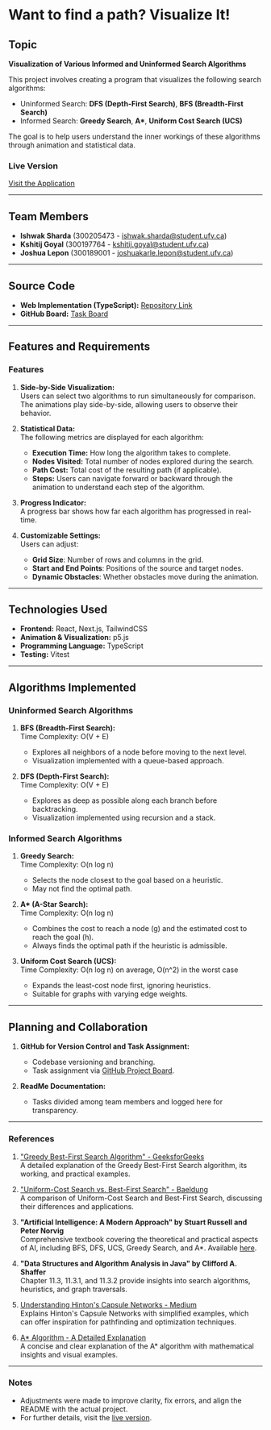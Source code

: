# Want to find a path? Visualize It!

## Topic

**Visualization of Various Informed and Uninformed Search Algorithms**  

This project involves creating a program that visualizes the following search algorithms:  
- Uninformed Search: **DFS (Depth-First Search)**, **BFS (Breadth-First Search)**  
- Informed Search: **Greedy Search**, **A\***, **Uniform Cost Search (UCS)**  

The goal is to help users understand the inner workings of these algorithms through animation and statistical data.

### Live Version  
[Visit the Application](https://ufv-comp-359-a3.vercel.app/)

---

## Team Members

- **Ishwak Sharda** (300205473 - ishwak.sharda@student.ufv.ca)  
- **Kshitij Goyal** (300197764 - kshitij.goyal@student.ufv.ca)  
- **Joshua Lepon** (300189001 - joshuakarle.lepon@student.ufv.ca)  

---

## Source Code

- **Web Implementation (TypeScript):** [Repository Link](https://github.com/KshitijGoyal2022/comp-359-assignment-3)  
- **GitHub Board:** [Task Board](https://github.com/users/KshitijGoyal2022/projects/2)

---

## Features and Requirements

### Features
1. **Side-by-Side Visualization:**  
   Users can select two algorithms to run simultaneously for comparison. The animations play side-by-side, allowing users to observe their behavior.

2. **Statistical Data:**  
   The following metrics are displayed for each algorithm:
   - **Execution Time:** How long the algorithm takes to complete.
   - **Nodes Visited:** Total number of nodes explored during the search.
   - **Path Cost:** Total cost of the resulting path (if applicable).
   - **Steps:** Users can navigate forward or backward through the animation to understand each step of the algorithm.

3. **Progress Indicator:**  
   A progress bar shows how far each algorithm has progressed in real-time.

4. **Customizable Settings:**  
   Users can adjust:
   - **Grid Size**: Number of rows and columns in the grid.
   - **Start and End Points**: Positions of the source and target nodes.
   - **Dynamic Obstacles**: Whether obstacles move during the animation.

---

## Technologies Used

- **Frontend:** React, Next.js, TailwindCSS  
- **Animation & Visualization:** p5.js  
- **Programming Language:** TypeScript  
- **Testing:** Vitest  

---

## Algorithms Implemented

### **Uninformed Search Algorithms**
1. **BFS (Breadth-First Search):**  
   Time Complexity: O(V + E)  
   - Explores all neighbors of a node before moving to the next level.
   - Visualization implemented with a queue-based approach.

2. **DFS (Depth-First Search):**  
   Time Complexity: O(V + E)  
   - Explores as deep as possible along each branch before backtracking.
   - Visualization implemented using recursion and a stack.

### **Informed Search Algorithms**
1. **Greedy Search:**  
   Time Complexity: O(n log n)  
   - Selects the node closest to the goal based on a heuristic.  
   - May not find the optimal path.  

2. **A\* (A-Star Search):**  
   Time Complexity: O(n log n)  
   - Combines the cost to reach a node (g) and the estimated cost to reach the goal (h).  
   - Always finds the optimal path if the heuristic is admissible.  

3. **Uniform Cost Search (UCS):**  
   Time Complexity: O(n log n) on average, O(n^2) in the worst case  
   - Expands the least-cost node first, ignoring heuristics.  
   - Suitable for graphs with varying edge weights.  

---

## Planning and Collaboration

1. **GitHub for Version Control and Task Assignment:**  
   - Codebase versioning and branching.  
   - Task assignment via [GitHub Project Board](https://github.com/users/KshitijGoyal2022/projects/2).  

2. **ReadMe Documentation:**  
   - Tasks divided among team members and logged here for transparency.  

---

### References

1. ["Greedy Best-First Search Algorithm" - GeeksforGeeks](https://www.geeksforgeeks.org/greedy-best-first-search-algorithm/?utm_source=chatgpt.com)  
   A detailed explanation of the Greedy Best-First Search algorithm, its working, and practical examples.

2. ["Uniform-Cost Search vs. Best-First Search" - Baeldung](https://www.baeldung.com/cs/uniform-cost-search-vs-best-first-search?utm_source=chatgpt.com)  
   A comparison of Uniform-Cost Search and Best-First Search, discussing their differences and applications.

3. **"Artificial Intelligence: A Modern Approach" by Stuart Russell and Peter Norvig**  
   Comprehensive textbook covering the theoretical and practical aspects of AI, including BFS, DFS, UCS, Greedy Search, and A*. Available [here](https://aima.cs.berkeley.edu/).

4. **"Data Structures and Algorithm Analysis in Java" by Clifford A. Shaffer**  
   Chapter 11.3, 11.3.1, and 11.3.2 provide insights into search algorithms, heuristics, and graph traversals.

5. [Understanding Hinton's Capsule Networks - Medium](https://medium.com/@dipalimajet/understanding-hintons-capsule-networks-c2b17cd358d7)  
   Explains Hinton's Capsule Networks with simplified examples, which can offer inspiration for pathfinding and optimization techniques.

6. [A* Algorithm - A Detailed Explanation](https://mat.uab.cat/~alseda/MasterOpt/AStar-Algorithm.pdf)  
   A concise and clear explanation of the A* algorithm with mathematical insights and visual examples.

---

### Notes

- Adjustments were made to improve clarity, fix errors, and align the README with the actual project.  
- For further details, visit the [live version](https://ufv-comp-359-a3.vercel.app/).
